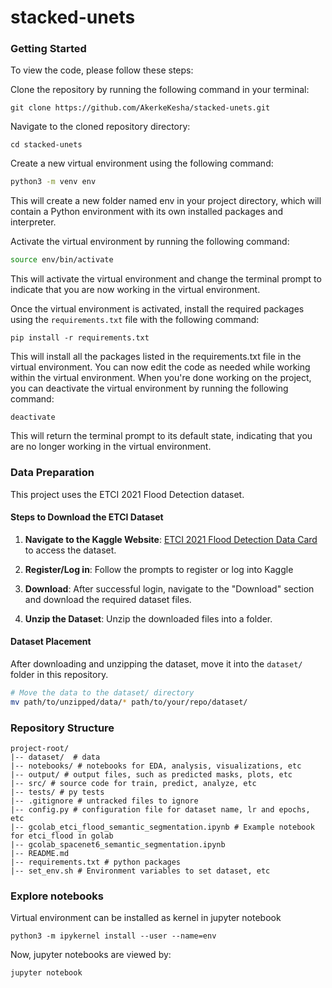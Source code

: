# stacked-unets

### Getting Started

To view the code, please follow these steps:

Clone the repository by running the following command in your terminal:
```commandline
git clone https://github.com/AkerkeKesha/stacked-unets.git
```
Navigate to the cloned repository directory:

```commandline
cd stacked-unets
```

Create a new virtual environment using the following command:

```bash
python3 -m venv env
```
This will create a new folder named env in your project directory, which will contain a Python environment with its own installed packages and interpreter.

Activate the virtual environment by running the following command:

```bash
source env/bin/activate
````
This will activate the virtual environment and change the terminal prompt to indicate that you are now working in the virtual environment.

Once the virtual environment is activated, install the required packages using the `requirements.txt` file with the following command:
```commandline
pip install -r requirements.txt
```
This will install all the packages listed in the requirements.txt file in the virtual environment.
You can now edit the code as needed while working within the virtual environment.
When you're done working on the project, you can deactivate the virtual environment by running the following command:
```commandline
deactivate
```
This will return the terminal prompt to its default state, indicating that you are no longer working in the virtual environment.
### Data Preparation

This project uses the ETCI 2021 Flood Detection dataset. 

#### Steps to Download the ETCI Dataset
1. **Navigate to the Kaggle Website**: [ETCI 2021 Flood Detection Data Card](https://www.kaggle.com/datasets/aninda/etci-2021-competition-on-flood-detection/) to access the dataset.
  
2. **Register/Log in**: Follow the prompts to register or log into Kaggle

3. **Download**: After successful login, navigate to the "Download" section and download the required dataset files.

4. **Unzip the Dataset**: Unzip the downloaded files into a folder.

####  Dataset Placement
After downloading and unzipping the dataset, move it into the `dataset/` folder in this repository.

```bash
# Move the data to the dataset/ directory
mv path/to/unzipped/data/* path/to/your/repo/dataset/
```

### Repository Structure
```commandline
project-root/
|-- dataset/  # data
|-- notebooks/ # notebooks for EDA, analysis, visualizations, etc
|-- output/ # output files, such as predicted masks, plots, etc
|-- src/ # source code for train, predict, analyze, etc
|-- tests/ # py tests
|-- .gitignore # untracked files to ignore
|-- config.py # configuration file for dataset name, lr and epochs, etc
|-- gcolab_etci_flood_semantic_segmentation.ipynb # Example notebook for etci_flood in golab
|-- gcolab_spacenet6_semantic_segmentation.ipynb 
|-- README.md
|-- requirements.txt # python packages
|-- set_env.sh # Environment variables to set dataset, etc
```

### Explore notebooks
Virtual environment can be installed as kernel in jupyter notebook
```commandline
python3 -m ipykernel install --user --name=env
```
Now, jupyter notebooks are viewed by:

```commandline
jupyter notebook
```

